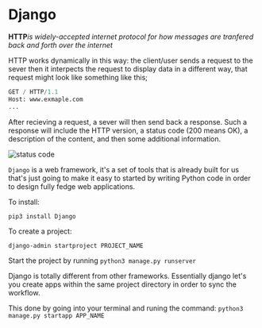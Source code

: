 # Django

**HTTP***is widely-accepted internet protocol for how messages are tranfered back and forth over the internet*

HTTP works dynamically in this way: the client/user sends a request to the sever then it interpects the request to display data in a different way, that request might look like something like this;

```py
GET / HTTP/1.1
Host: www.exmaple.com
...
```
After recieving a request, a sever will then send back a response. Such a response will include the HTTP version, a status code (200 means OK), a description of the content, and then some additional information.

![status code](https://cs50.harvard.edu/web/2020/notes/3/images/codes.png)

```Django``` is a web framework, it's a set of tools that is already built for us that's just going to make it easy to started by writing Python code in order to design fully fedge web applications.

To install:

```pip3 install Django```

To create a project:

```django-admin startproject PROJECT_NAME```

Start the project by running ```python3 manage.py runserver```

Django is totally different from other frameworks. Essentially django let's you create apps within the same project directory in order to sync the workflow.

This done by going into your terminal and runing the command: ```python3 manage.py startapp APP_NAME``` 

